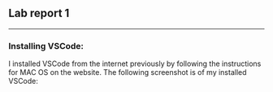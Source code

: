 ## Lab report 1
-----

### Installing VSCode:

I installed VSCode from the internet previously by following the instructions for MAC OS on the website. The following screenshot is of my installed VSCode:


